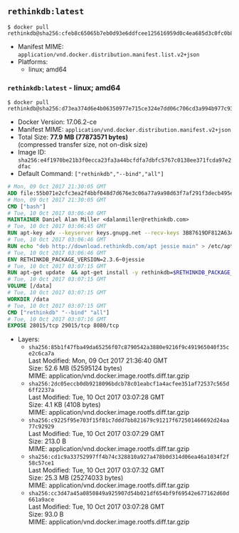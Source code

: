 ## `rethinkdb:latest`

```console
$ docker pull rethinkdb@sha256:cfeb8c65065b7eb0d93e6ddfcee125616959d0c4ea685d3c0fc0b85cca9aa24f
```

-	Manifest MIME: `application/vnd.docker.distribution.manifest.list.v2+json`
-	Platforms:
	-	linux; amd64

### `rethinkdb:latest` - linux; amd64

```console
$ docker pull rethinkdb@sha256:d73ea374d6e4b06350977e715ce324e7dd06c706cd3a994b977c939a3eada4d6
```

-	Docker Version: 17.06.2-ce
-	Manifest MIME: `application/vnd.docker.distribution.manifest.v2+json`
-	Total Size: **77.9 MB (77873571 bytes)**  
	(compressed transfer size, not on-disk size)
-	Image ID: `sha256:e4f1970be21b3f0ecca23fa3a44bcfdfa7dbfc5767c0138ee371fcda97e2dfac`
-	Default Command: `["rethinkdb","--bind","all"]`

```dockerfile
# Mon, 09 Oct 2017 21:30:05 GMT
ADD file:55b071e2cfc3ea2f4bbf048d7d676e3c06a77a9a98d63f7af291f3decb495ec8 in / 
# Mon, 09 Oct 2017 21:30:05 GMT
CMD ["bash"]
# Tue, 10 Oct 2017 03:06:40 GMT
MAINTAINER Daniel Alan Miller <dalanmiller@rethinkdb.com>
# Tue, 10 Oct 2017 03:06:45 GMT
RUN apt-key adv --keyserver keys.gnupg.net --recv-keys 3B87619DF812A63A8C1005C30742918E5C8DA04A
# Tue, 10 Oct 2017 03:06:46 GMT
RUN echo "deb http://download.rethinkdb.com/apt jessie main" > /etc/apt/sources.list.d/rethinkdb.list
# Tue, 10 Oct 2017 03:06:46 GMT
ENV RETHINKDB_PACKAGE_VERSION=2.3.6~0jessie
# Tue, 10 Oct 2017 03:07:15 GMT
RUN apt-get update 	&& apt-get install -y rethinkdb=$RETHINKDB_PACKAGE_VERSION 	&& rm -rf /var/lib/apt/lists/*
# Tue, 10 Oct 2017 03:07:15 GMT
VOLUME [/data]
# Tue, 10 Oct 2017 03:07:15 GMT
WORKDIR /data
# Tue, 10 Oct 2017 03:07:15 GMT
CMD ["rethinkdb" "--bind" "all"]
# Tue, 10 Oct 2017 03:07:16 GMT
EXPOSE 28015/tcp 29015/tcp 8080/tcp
```

-	Layers:
	-	`sha256:85b1f47fba49da65256f07c8790542a3880e9216f9c491965040f35ce2c6ca7a`  
		Last Modified: Mon, 09 Oct 2017 21:36:40 GMT  
		Size: 52.6 MB (52595124 bytes)  
		MIME: application/vnd.docker.image.rootfs.diff.tar.gzip
	-	`sha256:2dc05eccb0db9218096bdcb78c01eabcf1a4acfee351af72537c565d6ff2237a`  
		Last Modified: Tue, 10 Oct 2017 03:07:28 GMT  
		Size: 4.1 KB (4108 bytes)  
		MIME: application/vnd.docker.image.rootfs.diff.tar.gzip
	-	`sha256:c9225f95e703f15f81c7ddd7bb821679c91217f672501466692d24aa77c92929`  
		Last Modified: Tue, 10 Oct 2017 03:07:29 GMT  
		Size: 213.0 B  
		MIME: application/vnd.docker.image.rootfs.diff.tar.gzip
	-	`sha256:cd1c9a33752997ff4b74c328810a927a478b0d314d06ea46a1034f2f58c57ce1`  
		Last Modified: Tue, 10 Oct 2017 03:07:32 GMT  
		Size: 25.3 MB (25274033 bytes)  
		MIME: application/vnd.docker.image.rootfs.diff.tar.gzip
	-	`sha256:cc3d47a45a0850849a925907d54b021df654bf9f69542e677162d60d661a9ace`  
		Last Modified: Tue, 10 Oct 2017 03:07:28 GMT  
		Size: 93.0 B  
		MIME: application/vnd.docker.image.rootfs.diff.tar.gzip
